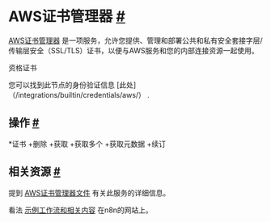 


 AWS证书管理器
 [#](#aws证书管理器 "永久链接")
=========================================================================



[AWS证书管理器](https://aws.amazon.com/certificate-manager/) 
 是一项服务，允许您提供、管理和部署公共和私有安全套接字层/传输层安全（SSL/TLS）证书，以便与AWS服务和您的内部连接资源一起使用。
 




 资格证书
 



 您可以找到此节点的身份验证信息
 [此处]（/integrations/builtin/credentials/aws/）
 .
 




 操作
 [#](#操作 "永久链接")
-----------------------------------------------


*证书
	+删除
	+获取
	+获取多个
	+获取元数据
	+续订



 相关资源
 [#](#相关资源 "永久链接")
-------------------------------------------------------------



 提到
 [AWS证书管理器文件](https://docs.aws.amazon.com/acm/latest/userguide/acm-overview.html) 
 有关此服务的详细信息。
 



 看法
 [示例工作流和相关内容](https://n8n.io/integrations/aws-certificate-manager/) 
 在n8n的网站上。
 




